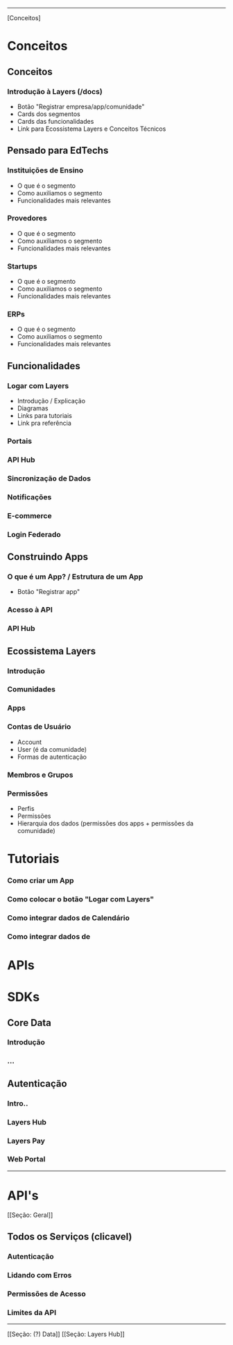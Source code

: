 --------
[Conceitos]

# Conceitos
## Conceitos
### Introdução à Layers (/docs)
- Botão "Registrar empresa/app/comunidade"
- Cards dos segmentos
- Cards das funcionalidades
- Link para Ecossistema Layers e Conceitos Técnicos

## Pensado para EdTechs
### Instituições de Ensino
- O que é o segmento
- Como auxiliamos o segmento
- Funcionalidades mais relevantes
### Provedores
- O que é o segmento
- Como auxiliamos o segmento
- Funcionalidades mais relevantes
### Startups
- O que é o segmento
- Como auxiliamos o segmento
- Funcionalidades mais relevantes
### ERPs
- O que é o segmento
- Como auxiliamos o segmento
- Funcionalidades mais relevantes

## Funcionalidades
### Logar com Layers
- Introdução / Explicação
- Diagramas
- Links para tutoriais
- Link pra referência
### Portais
### API Hub
### Sincronização de Dados
### Notificações
### E-commerce
### Login Federado

## Construindo Apps
### O que é um App? / Estrutura de um App
- Botão "Registrar app"
### Acesso à API
### API Hub

## Ecossistema Layers
### Introdução
### Comunidades
### Apps
### Contas de Usuário
- Account
- User (é da comunidade)
- Formas de autenticação
### Membros e Grupos
### Permissões
- Perfis
- Permissões
- Hierarquia dos dados (permissões dos apps + permissões da comunidade)

# Tutoriais

### Como criar um App
### Como colocar o botão "Logar com Layers"
### Como integrar dados de Calendário
### Como integrar dados de 

# APIs

# SDKs

## Core Data
### Introdução
### ...


## Autenticação
### Intro..

### Layers Hub
### Layers Pay
### Web Portal

--------
# API's

[[Seção: Geral]]
## Todos os Serviços (clicavel)
### Autenticação
### Lidando com Erros
### Permissões de Acesso
### Limites da API

---
[[Seção: (?) Data]]
[[Seção: Layers Hub]]